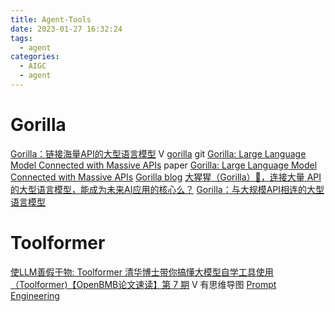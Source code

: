 ```yaml
---
title: Agent-Tools
date: 2023-01-27 16:32:24
tags:
  - agent
categories:
  - AIGC  
  - agent
---
```


<p></p>
<!-- more -->

# Gorilla

[Gorilla：链接海量API的大型语言模型](https://apposcmf8kb5033.pc.xiaoe-tech.com/live_pc/l_64a7d5afe4b09d7237a04b5b) V
[gorilla](https://github.com/ShishirPatil/gorilla) git
[Gorilla: Large Language Model Connected with Massive APIs](https://ar5iv.labs.arxiv.org/html/2305.15334) paper
[Gorilla: Large Language Model Connected with Massive APIs](https://gorilla.cs.berkeley.edu/)
[Gorilla blog](https://gorilla.cs.berkeley.edu/blog.html)
[大猩猩（Gorilla）🦍，连接大量 API 的大型语言模型，能成为未来AI应用的核心么？](https://zhuanlan.zhihu.com/p/632583909)
[Gorilla：与大规模API相连的大型语言模型](https://zhuanlan.zhihu.com/p/640697382)

# Toolformer
[使LLM善假于物: Toolformer ](https://finisky.github.io/toolformer-summary/)
[清华博士带你搞懂大模型自学工具使用（Toolformer)【OpenBMB论文速读】第 7 期](https://www.bilibili.com/video/BV18s4y1u7nJ/) V 有思维导图
[Prompt Engineering ](https://lilianweng.github.io/posts/2023-03-15-prompt-engineering/#external-apis)

